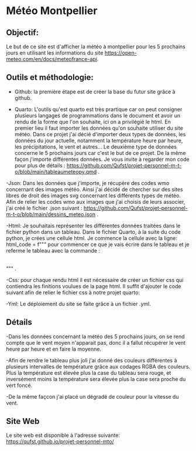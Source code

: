 # Météo Montpellier

## Objectif:

Le but de ce site est d'afficher la météo à montpellier pour les 5 prochains jours en utilisant les informations du site https://open-meteo.com/en/docs/meteofrance-api.

## Outils et méthodologie:

- Github: la première étape est de créer la base du futur site grâce à github.

- Quarto: L'outils qu'est quarto est très prartique car on peut consigner plusieurs langages de programmations dans le document et avoir un rendu de la forme que l'on souhaite, ici on a privilégié le html. 
En premier lieu il faut importer les données qu'on souhaite utiliser du site météo. Dans ce projet j'ai décié d'importer deux types de données, les données du jour actuelle, notamment la température heure par heure, les précipitations, le vent et autres... Le deuxième type de données concerne le 5 prochains jours car c'est le but de ce projet. De la même façon j'importe différentes données. 
 Je vous invite à regarder mon code pour plus de détails : https://github.com/Qufst/projet-personnel-m-t-o/blob/main/tableaumeteopy.qmd .

 -Json: Dans les données que j'importe, je récupère des codes wmo concernant des images météo. Ainsi j'ai décidé de chercher sur des sites libres de droit des images svg concernant les différents types de météo. Afin de relier les codes wmo aux images que j'ai choisis de leurs associer, j'ai créé le fichier .json suivant : https://github.com/Qufst/projet-personnel-m-t-o/blob/main/dessins_meteo.json .

 -Html: Je souhaitais représenter les différentes données traitées dans le fichier python dans un tableau. Dans le fichier Quarto, à la suite du code python, je crées une cellule html. Je commence la cellule avec la ligne: html_code = f""" <table id="myTable1"> pour commencer ce que je vais écrire dans le tableau et je referme le tableau avec la commande : </table> """ .

 -Css: pour chaque rendu html il est nécessaire de créer un fichier css qui contiendra les finitions voulues de la page html. Il suffit d'ajouter le code suivant afin de relier le fichier css à notre projet quarto:
<head>
    <link rel="stylesheet" href="style.css">
</head> 

-Yml: Le déploiement du site se faite grâce à un fichier .yml.

## Détails

-Dans les données concernant la météo des 5 prochains jours, on se rend compte que le vent moyen n'apparait pas, donc il a fallut récupérer le vent heure par heure et en faire la moyenne.

-Afin de rendre le tableau plus joli j'ai donné des couleurs différentes à plusieurs intervalles de température grâce aux codages RGBA des couleurs. Plus la température est élevée plus la case du tableau sera rouge, et inversément moins la température sera élevée plus la case sera proche du vert foncé.

-De la même façcon j'ai placé un dégradé de couleur pour la vitesse du vent.

## Site Web

Le site web est disponible à l'adresse suivante: https://qufst.github.io/projet-personnel-mto/


